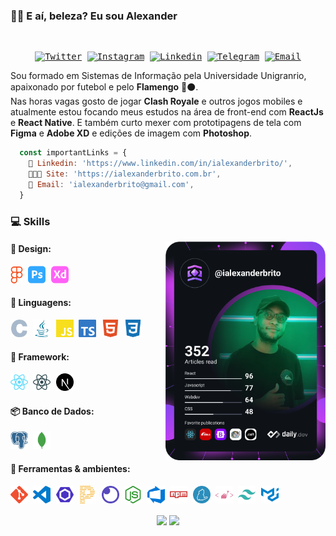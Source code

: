 ### 🤙🏾 E aí, beleza? Eu sou Alexander

  <samp>
  </br>
    <p align="center">
 <a href="https://twitter.com/ialexanderbrito" target="_blank" > 
     <img alt="Twitter" src="https://img.shields.io/badge/-Twitter-9cf?style=flat-square&logo=Twitter&logoColor=white"></a> 
  
  <a href="https://instagram.com/ialexanderbrito" target="_blank" >
    <img alt="Instagram" src="https://img.shields.io/badge/-Instagram-ff2b8e?style=flat-square&logo=Instagram&logoColor=white"></a> 

  <a href="https://www.linkedin.com/in/ialexanderbrito/" target="_blank" >
    <img alt="Linkedin" src="https://img.shields.io/badge/-Linkedin-blue?style=flat-square&logo=Linkedin&logoColor=white"></a>
    
  <a href="https://t.me/ialexanderbrito" target="_blank" >
    <img alt="Telegram" src="https://img.shields.io/badge/-Telegram-blue?style=flat-square&logo=Telegram&logoColor=white"></a>
  
  <a href="mailto:ialexanderbrito@gmail.com" target="_blank" >
    <img alt="Email" src="https://img.shields.io/badge/-Email-c14438?style=flat-square&logo=Gmail&logoColor=white"></a>
    
</p>
    </samp>

    
   Sou formado em Sistemas de Informação pela Universidade Unigranrio, apaixonado por futebol e pelo **Flamengo** 🔴⚫.<br/>
   Nas horas vagas gosto de jogar **Clash Royale** e outros jogos mobiles e atualmente estou focando meus estudos
   na área de front-end com **ReactJs** e **React Native**. E também curto mexer com prototipagens de tela com **Figma** e **Adobe XD** e edições de imagem com **Photoshop**.
    
```js
  const importantLinks = {
    📒 Linkedin: 'https://www.linkedin.com/in/ialexanderbrito/', 
    👨🏾‍💻 Site: 'https://ialexanderbrito.com.br',
    👋 Email: 'ialexanderbrito@gmail.com',
  }
```
    
### 💻 Skills

<a href="https://app.daily.dev/ialexanderbrito"><img src="https://github.com/ialexanderbrito/ialexanderbrito/blob/master/devcard.svg" width="256" align="right" alt="Alexander's Dev Card"/></a>

#### 🎨 Design: <br/>
   <samp>
    <p align="left">
    <img alt="Figma" src=".github/figma.svg" width="20px" />
    <img alt="Photoshop" src=".github/adobephotoshop.svg" width="28px" />
    <img alt="Adobe XD" src=".github/adobexd.svg" width="28px" />
    </p>
  </samp>

#### 💬 Linguagens: <br/>
   <samp>
    <p align="left">
    <img alt="C" src=".github/c.svg" width="28px" />
    <img alt="Java" src=".github/java.svg" width="28px" />
    <img alt="Javascript" src=".github/javascript.svg" width="28px" />
    <img alt="Typescript" src=".github/typescript.svg" width="28px" />
    <img alt="HTML5" src=".github/html5.svg" width="28px" />
    <img alt="CSS3" src=".github/css3.svg" width="28px" />
    </p>
  </samp>

#### 🔨 Framework: <br/>
   <samp>
    <p align="left">
     <img alt="React" src=".github/react.svg" width="28px" />
     <img alt="React Native" src=".github/reactnative.svg" width="28px" />
     <img alt="Next.js" src=".github/next-dot-js.svg" width="28px" />
    </p>
  </samp>
  
#### 📦 Banco de Dados: <br/>
<samp>
    <p align="left">
      <img alt="PostgreSQL" src=".github/postgresql.svg" width="28px" />
      <img alt="MongoDB" src=".github/mongodb.svg" width="28px" />
    </p>
  </samp>
  
#### 🔧 Ferramentas & ambientes: <br/>
   <samp>
    <p align="left">
      <img alt="Git" src=".github/git.svg" width="28px" />
      <img alt="VS Code" src=".github/vscode.svg" width="28px" />
      <img alt="ESLint" src=".github/eslint.svg" width="28px" />
      <img alt="Prettier" src=".github/prettier.svg" width="28px" />
      <img alt="Insomnia" src=".github/insomnia.svg" width="28px" />
      <img alt="Node.js" src=".github/node-dot-js.svg" width="28px" />
      <img alt="Azure DevOps" src=".github/azuredevops.svg" width="28px" />
      <img alt="NPM" src=".github/npm.svg" width="28px" />
      <img alt="Yarn" src=".github/yarn.svg" width="28px" />
      <img alt="Styled Components" src=".github/styled-components.svg" width="28px" />
      <img alt="Tailwind CSS" src=".github/tailwindcss.svg" width="28px" />
      <img alt="Material UI" src=".github/material-ui.svg" width="28px" />
    </p>
  </samp>

<p align="center">
    <img
      align="center"
      src="https://github-readme-stats.vercel.app/api/top-langs/?username=ialexanderbrito&layout=compact&title_color=58A6DA&icon_color=8B949E&text_color=8B949E&bg_color=ffffff00"
    />
  <img align="center"
      height="165" src="https://github-readme-stats.vercel.app/api?username=ialexanderbrito&show_icons=true&title_color=58A6DA&icon_color=8B949E&text_color=8B949E&bg_color=ffffff00" />
</p>
